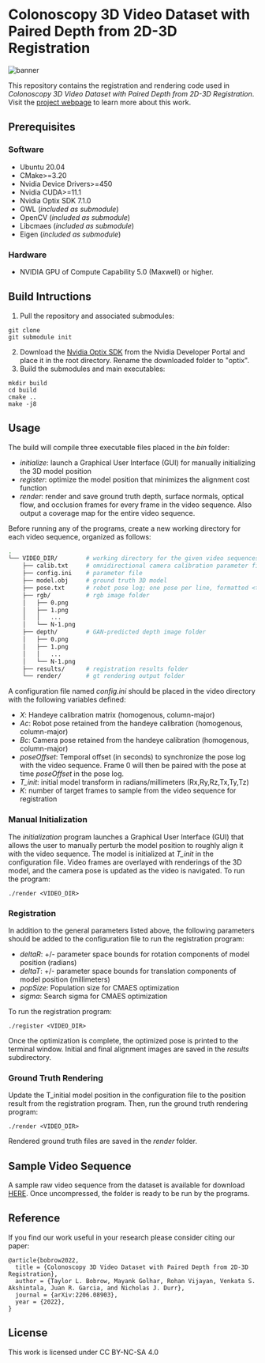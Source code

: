 # Colonoscopy 3D Video Dataset with Paired Depth from 2D-3D Registration

![banner](https://durrlab.github.io/C3VD/assets/img/sample.gif)

This repository contains the registration and rendering code used in *Colonoscopy 3D Video Dataset with Paired Depth from 2D-3D Registration*. Visit the [project webpage](https://durrlab.github.io/C3VD/) to learn more about this work.

## Prerequisites
### Software
* Ubuntu 20.04
* CMake>=3.20
* Nvidia Device Drivers>=450
* Nvidia CUDA>=11.1
* Nvidia Optix SDK 7.1.0
* OWL (*included as submodule*)
* OpenCV (*included as submodule*)
* Libcmaes (*included as submodule*)
* Eigen (*included as submodule*)
### Hardware
* NVIDIA GPU of Compute Capability 5.0 (Maxwell) or higher.

## Build Intructions
1. Pull the repository and associated submodules:
```
git clone 
git submodule init
```
2. Download the [Nvidia Optix SDK](https://developer.nvidia.com/designworks/optix/downloads/legacy) from the Nvidia Developer Portal and place it in the root directory. Rename the downloaded folder to "optix". 
3. Build the submodules and main executables:
```
mkdir build
cd build
cmake ..
make -j8
```

## Usage
The build will compile three executable files placed in the *bin* folder:
- *initialize*: launch a Graphical User Interface (GUI) for manually initializing the 3D model position
- *register*: optimize the model position that minimizes the alignment cost function
- *render*: render and save ground truth depth, surface normals, optical flow, and occlusion frames for every frame in the video sequence. Also output a coverage map for the entire video sequence. 

Before running any of the programs, create a new working directory for each video sequence, organized as follows:
```bash
.
└── VIDEO_DIR/        # working directory for the given video sequences
    ├── calib.txt     # omnidirectional camera calibration parameter file; formatted as width, height, cx, cy, a0, a2, a3, a4, c, d, e
    ├── config.ini    # parameter file
    ├── model.obj     # ground truth 3D model
    ├── pose.txt      # robot pose log; one pose per line, formatted <time in seconds> <homogenous pose in column-major form>
    ├── rgb/          # rgb image folder
    │   ├── 0.png         
    │   ├── 1.png
    │   │   ...
    │   └── N-1.png
    ├── depth/        # GAN-predicted depth image folder
    │   ├── 0.png         
    │   ├── 1.png
    │   │   ...
    │   └── N-1.png
    ├── results/      # registration results folder
    └── render/       # gt rendering output folder
```
A configuration file named *config.ini* should be placed in the video directory with the following variables defined:
- *X*: Handeye calibration matrix  (homogenous, column-major)
- *Ac*: Robot pose retained from the handeye calibration (homogenous, column-major) 
- *Bc*: Camera pose retained from the handeye calibration (homogenous, column-major)
- *poseOffset*: Temporal offset (in seconds) to synchronize the pose log with the video sequence. Frame 0 will then be paired with the pose at time *poseOffset* in the pose log.
- *T_init*: initial model transform in radians/millimeters (Rx,Ry,Rz,Tx,Ty,Tz) 
- *K*: number of target frames to sample from the video sequence for registration

### Manual Initialization
The *initialization* program launches a Graphical User Interface (GUI) that allows the user to manually perturb the model position to roughly align it with the video sequence. The model is initialized at *T_init* in the configuration file. Video frames are overlayed with renderings of the 3D model, and the camera pose is updated as the video is navigated. To run the program:

```
./render <VIDEO_DIR>
```

### Registration
In addition to the general parameters listed above, the following parameters should be added to the configuration file to run the registration program:
- *deltaR*: +/- parameter space bounds for rotation components of model position (radians)
- *deltaT*: +/- parameter space bounds for translation components of model position (millimeters)
- *popSize*: Population size for CMAES optimization
- *sigma*: Search sigma for CMAES optimization

To run the registration program:
```
./register <VIDEO_DIR>
```

Once the optimization is complete, the optimized pose is printed to the terminal window. Initial and final alignment images are saved in the *results* subdirectory.

### Ground Truth Rendering

Update the T_initial model position in the configuration file to the position result from the registration program. Then, run the ground truth rendering program:
```
./render <VIDEO_DIR>
```
Rendered ground truth files are saved in the *render* folder.

## Sample Video Sequence
A sample raw video sequence from the dataset is available for download [HERE](). Once uncompressed, the folder is ready to be run by the programs.  

## Reference
If you find our work useful in your research please consider citing our paper:
```
@article{bobrow2022,
  title = {Colonoscopy 3D Video Dataset with Paired Depth from 2D-3D Registration},
  author = {Taylor L. Bobrow, Mayank Golhar, Rohan Vijayan, Venkata S. Akshintala, Juan R. Garcia, and Nicholas J. Durr},
  journal = {arXiv:2206.08903},
  year = {2022},
}
```

## License
This work is licensed under CC BY-NC-SA 4.0

